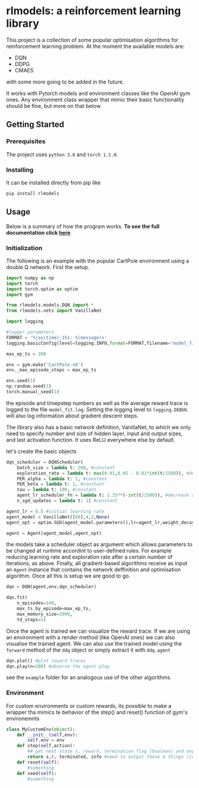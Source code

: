 # rlmodels: a reinforcement learning library

This project is a collection of some popular optimisation algorithms for reinforcement learning problem. At the moment the available models are:

* DQN
* DDPG
* CMAES

with some more going to be added in the future.

It works with Pytorch models and environment classes like the OpenAI gym ones. Any environment class wrapper that mimic their basic functionality should be fine, but more on that below.

## Getting Started

### Prerequisites

The project uses ```python 3.6``` and ```torch 1.1.0```.

### Installing

It can be installed directly from pip like 
```bash
pip install rlmodels
```

## Usage

Below is a summary of how the program works. **To see the full documentation click [here](https://nestorsag.github.io/rlmodels/index.html#package)**

### Initialization

The following is an example with the popular CartPole environment using a double Q network. First the setup. 

```python
import numpy as np
import torch
import torch.optim as optim
import gym

from rlmodels.models.DQN import *
from rlmodels.nets import VanillaNet

import logging

#logger parameters
FORMAT = '%(asctime)-15s: %(message)s'
logging.basicConfig(level=logging.INFO,format=FORMAT,filename="model_fit.log",filemode="a")

max_ep_ts = 200

env = gym.make('CartPole-v0')
env._max_episode_steps = max_ep_ts

env.seed(1)
np.random.seed(1)
torch.manual_seed(1)
```
the episode and timepstep numbers as well as the average reward trace is logged to the file ```model_fit.log```. Setting the logging level to ```logging.DEBUG``` will also log information about gradient descent steps.

The library also has a basic network definition, VanillaNet, to which we only need to specify number and size of hidden layer, input and output sizes, and last activation function. It uses ReLU everywhere else by default.

let's create the basic objects 

```python
dqn_scheduler = DQNScheduler(
	batch_size = lambda t: 200, #constant
	exploration_rate = lambda t: max(0.01,0.05 - 0.01*int(t/2500)), #decrease exploration down to 1% after 10,000 steps
	PER_alpha = lambda t: 1, #constant
	PER_beta = lambda t: 1, #constant
	tau = lambda t: 100, #constant
	agent_lr_scheduler_fn = lambda t: 1.25**(-int(t/2500)), #decrease step size every 2,500 steps,
	n_sgd_updates = lambda t: 1) #constant

agent_lr = 0.5 #initial learning rate
agent_model = VanillaNet([60],4,2,None)
agent_opt = optim.SGD(agent_model.parameters(),lr=agent_lr,weight_decay = 0, momentum = 0)

agent = Agent(agent_model,agent_opt)
```

the models take a scheduler object as argument which allows parameters to be changed at runtime accordint to user-defined rules. For example reducing learning rate and exploration rate after a certain number of iterations, as above. Finally, all gradient-based algorithms receive as input an ```Agent``` instance that contains the network deffinition and optimisation algorithm. Once all this is setup we are good to go.


```python
dqn = DQN(agent,env,dqn_scheduler)

dqn.fit(
	n_episodes=140,
	max_ts_by_episode=max_ep_ts,
	max_memory_size=2000,
	td_steps=1)

```

Once the agent is trained we can visualize the reward trace. If we are using an environment with a render method (like OpenAI ones) we can also visualise the trained agent. We can also use the trained model using the ```forward``` method of the ```ddq``` object or simply extract it with ```ddq.agent```

```python
dqn.plot() #plot reward traces
dqn.play(n=200) #observe the agent play
```

see the ```example``` folder for an analogous use of the other algorithms.

### Environment
For custom environments or custom rewards, its possible to make a wrapper tha mimics te behavior of the step() and reset() function of gym's environemnts
```python
class MyCustomEnv(object):
	def __init__(self,env):
		self.env = env
	def step(self,action):
		## get next state s, reward, termination flag (boolean) and any additional info
		return s,r, terminated, info #need to output these 4 things (info can be None)
	def reset(self):
		#something
	def seed(self):
		#something
```
